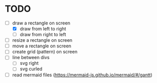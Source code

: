 # TODO

- [ ] draw a rectangle on screen
  - [x] draw from left to right
  - [ ] draw from right to left
- [ ] resize a rectangle on screen
- [ ] move a rectangle on screen
- [ ] create grid (pattern) on screen
- [ ] line between divs
  - [ ] svg right
  - [ ] svg curled
- [ ] read mermaid files (https://mermaid-js.github.io/mermaid/#/gantt)
